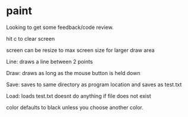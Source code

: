 # paint

Looking to get some feedback/code review.

hit c to clear screen

screen can be resize to max screen size for larger draw area

Line: draws a line between 2 points

Draw: draws as long as the mouse button is held down

Save: saves to same directory as program location and saves as test.txt

Load: loads test.txt doesnt do anything if file does not exist

color defaults to black unless you choose another color.

